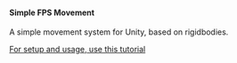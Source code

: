 #### Simple FPS Movement

A simple movement system for Unity, based on rigidbodies.

[For setup and usage, use this tutorial](https://www.youtube.com/channel/UCn7E5qFz-BML6o7XnjtlytA?)
